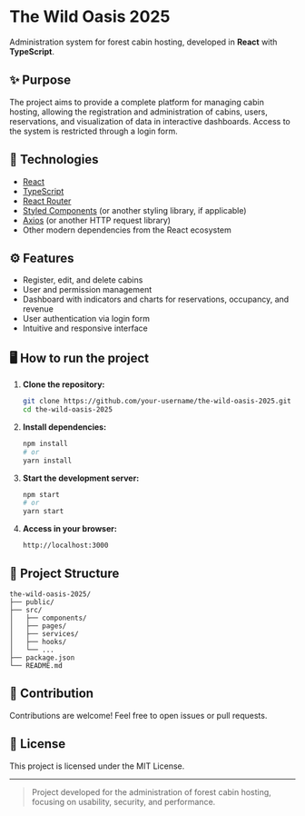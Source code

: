 # The Wild Oasis 2025

Administration system for forest cabin hosting, developed in **React** with **TypeScript**.

## ✨ Purpose

The project aims to provide a complete platform for managing cabin hosting, allowing the registration and administration of cabins, users, reservations, and visualization of data in interactive dashboards. Access to the system is restricted through a login form.

## 🚀 Technologies

- [React](https://react.dev/)
- [TypeScript](https://www.typescriptlang.org/)
- [React Router](https://reactrouter.com/)
- [Styled Components](https://styled-components.com/) (or another styling library, if applicable)
- [Axios](https://axios-http.com/) (or another HTTP request library)
- Other modern dependencies from the React ecosystem

## ⚙️ Features

- Register, edit, and delete cabins
- User and permission management
- Dashboard with indicators and charts for reservations, occupancy, and revenue
- User authentication via login form
- Intuitive and responsive interface

## 🖥️ How to run the project

1. **Clone the repository:**
   ```bash
   git clone https://github.com/your-username/the-wild-oasis-2025.git
   cd the-wild-oasis-2025
   ```

2. **Install dependencies:**
   ```bash
   npm install
   # or
   yarn install
   ```

3. **Start the development server:**
   ```bash
   npm start
   # or
   yarn start
   ```

4. **Access in your browser:**
   ```
   http://localhost:3000
   ```

## 📁 Project Structure

```
the-wild-oasis-2025/
├── public/
├── src/
│   ├── components/
│   ├── pages/
│   ├── services/
│   ├── hooks/
│   └── ...
├── package.json
└── README.md
```

## 📝 Contribution

Contributions are welcome! Feel free to open issues or pull requests.

## 📄 License

This project is licensed under the MIT License.

---

> Project developed for the administration of forest cabin hosting, focusing on usability, security, and performance.
